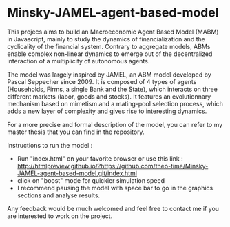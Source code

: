 # Minsky-JAMEL-agent-based-model

This projecs aims to build an Macroeconomic Agent Based Model (MABM) in Javascript, mainly to study the dynamics of financialization and the cyclicality of the financial system. 
Contrary to aggregate models, ABMs  enable complex non-linear dynamics to emerge out of the decentralized interaction of a multiplicity of autonomous agents.

The model was largely inspired by JAMEL, an ABM model developed by Pascal Seppecher since 2009. It is composed of 4 types of agents (Households, Firms, a single Bank and the State), which interacts on three different markets (labor, goods and stocks). It features an evolutionnary mechanism based on mimetism and a mating-pool selection process, which adds a new layer of complexity and gives rise to interesting dynamics. 

For a more precise and formal description of the model, you can refer to my master thesis that you can find in the repository. 

Instructions to run the model :

- Run "index.html" on your favorite browser or use this link : http://htmlpreview.github.io/?https://github.com/theo-time/Minsky-JAMEL-agent-based-model.git/index.html
- click on "boost" mode for quickier simulation speed
- I recommend pausing the model with space bar to go in the graphics sections and analyse results.

Any feedback would be much welcomed and feel free to contact me if you are interested to work on the project. 
